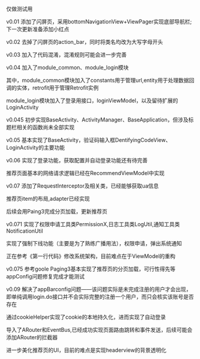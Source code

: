 仅做测试用

v0.01 添加了闪屏页，采用bottomNavigationView+ViewPager实现底部导航栏;下一次更新准备添加小红点

v0.02 去掉了闪屏页的action_bar，同时将类名均改为大写字母开头

v0.03 加入了代码混淆，混淆规则可能会进一步完善

v0.04 加入了module_common、module_login模块

其中，module_common模块加入了constants用于管理url,entity用于处理数据回调的实体，retrofit用于管理Retrofit实例

module_login模块加入了登录用接口，loginViewModel，以及留待扩展的LoginActivity

v0.045 初步实现BaseActivity、ActivityManager、BaseApplication，但涉及标题栏相关的函数尚未全部实现

v0.05 基本实现了BaseActivity，验证码输入框DentifyingCodeView、LoginActivity的主要功能

v0.06 实现了登录功能，获取配置并自动登录功能还有待完善
      
推荐页面基本的网络请求逻辑已经在RecommendViewModel中实现

v0.07 添加了RequestInterceptor及相关类，已经能够获取ua信息

推荐页item的布局,adapter已经实现

后续会用Paing3完成分页加载，更新推荐页

v0.071 实现了权限申请工具类PermissionX,日志工具类LogUtil,通知工具类NotificationUtil

实现了强制下线功能（主要是为了熟练广播用法），权限申请，弹出系统通知

正在参考《第一行代码》修改系统架构，目前难点在于ViewModel的重构

v0.075 参考goole Paging3基本实现了推荐页的分页加载，可行性得先等appConfig问题修复完成才能测试

v0.09 解决了appBarconfig问题——该问题实际是未完成注册的用户才会出现，即单纯调用login.do接口并不会实际完整的注册一个用户，而只会核实该账号是否存在

通过cookieHelper实现了cookie的本地持久化，进而实现了自动登录

导入了ARouter和EventBus,已经成功实现页面路由跳转和事件发送，后续可能会添加ARouter的拦截器

进一步美化推荐页的UI，目前的难点是实现headerview的背景透明化